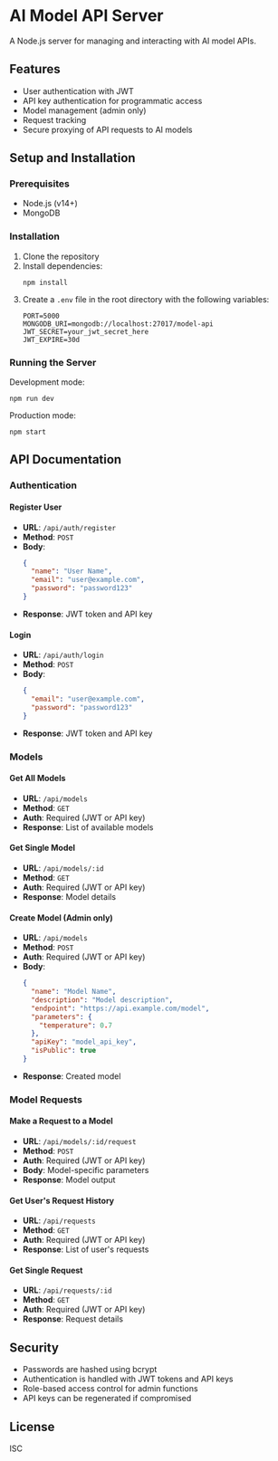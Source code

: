 # AI Model API Server

A Node.js server for managing and interacting with AI model APIs.

## Features

- User authentication with JWT
- API key authentication for programmatic access
- Model management (admin only)
- Request tracking
- Secure proxying of API requests to AI models

## Setup and Installation

### Prerequisites

- Node.js (v14+)
- MongoDB

### Installation

1. Clone the repository
2. Install dependencies:
   ```
   npm install
   ```
3. Create a `.env` file in the root directory with the following variables:
   ```
   PORT=5000
   MONGODB_URI=mongodb://localhost:27017/model-api
   JWT_SECRET=your_jwt_secret_here
   JWT_EXPIRE=30d
   ```

### Running the Server

Development mode:
```
npm run dev
```

Production mode:
```
npm start
```

## API Documentation

### Authentication

#### Register User
- **URL**: `/api/auth/register`
- **Method**: `POST`
- **Body**:
  ```json
  {
    "name": "User Name",
    "email": "user@example.com",
    "password": "password123"
  }
  ```
- **Response**: JWT token and API key

#### Login
- **URL**: `/api/auth/login`
- **Method**: `POST`
- **Body**:
  ```json
  {
    "email": "user@example.com",
    "password": "password123"
  }
  ```
- **Response**: JWT token and API key

### Models

#### Get All Models
- **URL**: `/api/models`
- **Method**: `GET`
- **Auth**: Required (JWT or API key)
- **Response**: List of available models

#### Get Single Model
- **URL**: `/api/models/:id`
- **Method**: `GET`
- **Auth**: Required (JWT or API key)
- **Response**: Model details

#### Create Model (Admin only)
- **URL**: `/api/models`
- **Method**: `POST`
- **Auth**: Required (JWT or API key)
- **Body**:
  ```json
  {
    "name": "Model Name",
    "description": "Model description",
    "endpoint": "https://api.example.com/model",
    "parameters": {
      "temperature": 0.7
    },
    "apiKey": "model_api_key",
    "isPublic": true
  }
  ```
- **Response**: Created model

### Model Requests

#### Make a Request to a Model
- **URL**: `/api/models/:id/request`
- **Method**: `POST`
- **Auth**: Required (JWT or API key)
- **Body**: Model-specific parameters
- **Response**: Model output

#### Get User's Request History
- **URL**: `/api/requests`
- **Method**: `GET`
- **Auth**: Required (JWT or API key)
- **Response**: List of user's requests

#### Get Single Request
- **URL**: `/api/requests/:id`
- **Method**: `GET`
- **Auth**: Required (JWT or API key)
- **Response**: Request details

## Security

- Passwords are hashed using bcrypt
- Authentication is handled with JWT tokens and API keys
- Role-based access control for admin functions
- API keys can be regenerated if compromised

## License

ISC 